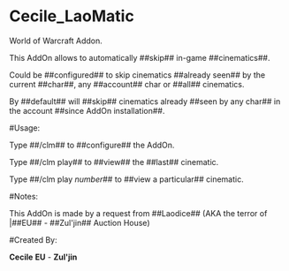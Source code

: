 # Cecile_LaoMatic
World of Warcraft Addon.

This AddOn allows to automatically ##skip## in-game ##cinematics##.

Could be ##configured## to skip cinematics ##already seen## by the current ##char##, any ##account## char or ##all## cinematics.

By ##default## will ##skip## cinematics already ##seen by any char## in the account ##since AddOn installation##.


#Usage:

Type ##/clm## to ##configure## the AddOn.

Type ##/clm play## to ##view## the ##last## cinematic.

Type ##/clm play _number_## to ##view a particular## cinematic.


#Notes:

This AddOn is made by a request from ##Laodice## (AKA the terror of |##EU## - ##Zul'jin## Auction House)

#Created By:

**Cecile** **EU** - **Zul'jin**
